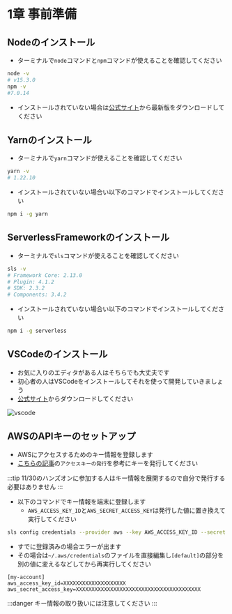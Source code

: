 # 1章 事前準備

## Nodeのインストール

- ターミナルで`node`コマンドと`npm`コマンドが使えることを確認してください

```sh
node -v
# v15.3.0
npm -v
#7.0.14
```

- インストールされていない場合は[公式サイト](https://nodejs.org/ja/)から最新版をダウンロードしてください

## Yarnのインストール

- ターミナルで`yarn`コマンドが使えることを確認してください

```sh
yarn -v
# 1.22.10
```

- インストールされていない場合い以下のコマンドでインストールしてください

```sh
npm i -g yarn
```

## ServerlessFrameworkのインストール

- ターミナルで`sls`コマンドが使えることを確認してください

```sh
sls -v
# Framework Core: 2.13.0
# Plugin: 4.1.2
# SDK: 2.3.2
# Components: 3.4.2
```

- インストールされていない場合い以下のコマンドでインストールしてください

```sh
npm i -g serverless
```

## VSCodeのインストール

- お気に入りのエディタがある人はそちらでも大丈夫です
- 初心者の人はVSCodeをインストールしてそれを使って開発していきましょう
- [公式サイト](https://code.visualstudio.com/download)からダウンロードしてください

![vscode](/images/1-1.png)

## AWSのAPIキーのセットアップ

- AWSにアクセスするためのキー情報を登録します
- [こちらの記事](https://qiita.com/ozaki25/items/034f7f8e8ad69adceea7)の`アクセスキーの発行`を参考にキーを発行してください

:::tip
11/30のハンズオンに参加する人はキー情報を展開するので自分で発行する必要はありません
:::

- 以下のコマンドでキー情報を端末に登録します
    - `AWS_ACCESS_KEY_ID`と`AWS_SECRET_ACCESS_KEY`は発行した値に置き換えて実行してください

```sh
sls config credentials --provider aws --key AWS_ACCESS_KEY_ID --secret AWS_SECRET_ACCESS_KEY
```

- すでに登録済みの場合エラーが出ます
- その場合は`~/.aws/credentials`のファイルを直接編集し`[default]`の部分を別の値に変えるなどしてから再実行してください

```config
[my-account]
aws_access_key_id=XXXXXXXXXXXXXXXXXXXX
aws_secret_access_key=XXXXXXXXXXXXXXXXXXXXXXXXXXXXXXXXXXXXXXXX
```

:::danger
キー情報の取り扱いには注意してください
:::
